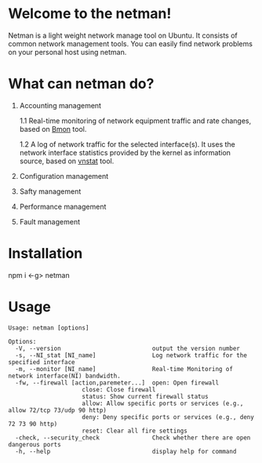 # Welcome to the netman!

Netman is a light weight network manage tool on Ubuntu. It consists of common network management tools. You can easily find network problems on your personal host using netman.

# What can netman do?
1. Accounting management

	1.1 Real-time monitoring of network equipment traffic and rate changes, based on [Bmon](https://zhuanlan.zhihu.com/p/26307811) tool.

	1.2 A log of network traffic for the selected interface(s). It uses the network interface statistics provided by the kernel as information source, based on [vnstat](https://humdi.net/vnstat/) tool.
2. Configuration management
3. Safty management
4. Performance management
5. Fault management

# Installation

npm i <-g> netman

# Usage

```
Usage: netman [options]
 
Options:
  -V, --version                          output the version number
  -s, --NI_stat [NI_name]                Log network traffic for the specified interface
  -m, --monitor [NI_name]                Real-time Monitoring of network interface(NI) bandwidth.
  -fw, --firewall [action,paremeter...]  open: Open firewall
  					 close: Close firewall
  					 status: Show current firewall status
  					 allow: Allow specific ports or services (e.g., allow 72/tcp 73/udp 90 http)
  					 deny: Deny specific ports or services (e.g., deny 72 73 90 http)
  					 reset: Clear all fire settings
  -check, --security_check               Check whether there are open dangerous ports
  -h, --help                             display help for command

```
